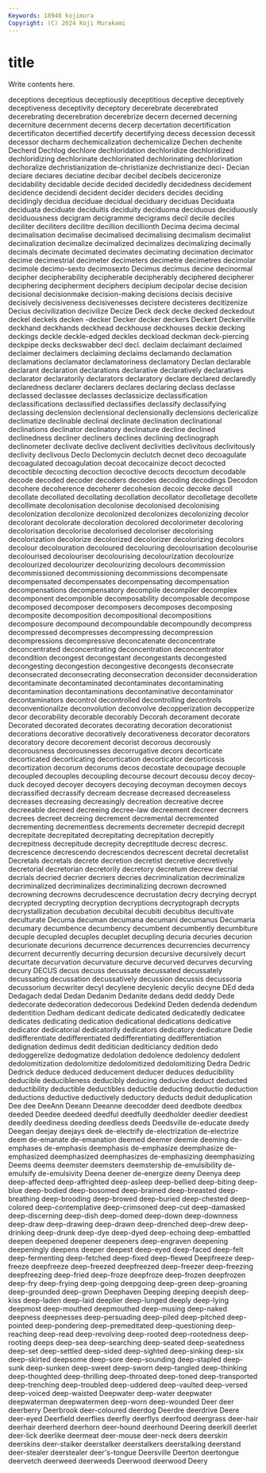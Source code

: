 ```yaml
---
Keywords: 18948 kojimura
Copyright: (C) 2024 Koji Murakami
---
```


# title

Write contents here.



deceptions deceptious deceptiously deceptitious deceptive deceptively deceptiveness
deceptivity deceptory decerebrate decerebrated decerebrating decerebration decerebrize decern decerned decerning
decerniture decernment decerns decerp decertation decertification decertificaton decertified decertify decertifying
decess decession decessit decessor decharm dechemicalization dechemicalize Dechen dechenite Decherd
Dechlog dechlore dechloridation dechloridize dechloridized dechloridizing dechlorinate dechlorinated dechlorinating dechlorination
dechoralize dechristianization de-christianize dechristianize deci- Decian deciare deciares deciatine decibar
decibel decibels deciceronize decidability decidable decide decided decidedly decidedness decidement
decidence decidendi decident decider deciders decides deciding decidingly decidua deciduae
decidual deciduary deciduas Deciduata deciduata deciduate deciduitis deciduity deciduoma deciduous
deciduously deciduousness decigram decigramme decigrams decil decile deciles deciliter deciliters
decilitre decillion decillionth Decima decima decimal decimalisation decimalise decimalised decimalising
decimalism decimalist decimalization decimalize decimalized decimalizes decimalizing decimally decimals decimate
decimated decimates decimating decimation decimator decime decimestrial decimeter decimeters decimetre
decimetres decimolar decimole decimo-sexto decimosexto Decimus decimus decine decinormal decipher
decipherability decipherable decipherably deciphered decipherer deciphering decipherment deciphers decipium decipolar
decise decision decisional decisionmake decision-making decisions decisis decisive decisively decisiveness
decisivenesses decistere decisteres decitizenize Decius decivilization decivilize Decize Deck deck
decke decked deckedout deckel deckels decken -decker Decker decker deckers
Deckert Deckerville deckhand deckhands deckhead deckhouse deckhouses deckie decking deckings
deckle deckle-edged deckles deckload deckman deck-piercing deckpipe decks deckswabber decl
decl. declaim declaimant declaimed declaimer declaimers declaiming declaims declamando declamation
declamations declamator declamatoriness declamatory Declan declarable declarant declaration declarations declarative
declaratively declaratives declarator declaratorily declarators declaratory declare declared declaredly declaredness
declarer declarers declares declaring declass declasse declassed declassee declasses declassicize
declassification declassifications declassified declassifies declassify declassifying declassing declension declensional declensionally
declensions declericalize declimatize declinable declinal declinate declination declinational declinations declinator
declinatory declinature decline declined declinedness decliner decliners declines declining declinograph
declinometer declivate declive declivent declivities declivitous declivitously declivity declivous Declo
Declomycin declutch decnet deco decoagulate decoagulated decoagulation decoat decocainize decoct
decocted decoctible decocting decoction decoctive decocts decoctum decodable decode decoded
decoder decoders decodes decoding decodings Decodon decohere decoherence decoherer decohesion
decoic decoke decoll decollate decollated decollating decollation decollator decolletage decollete
decollimate decolonisation decolonise decolonised decolonising decolonization decolonize decolonized decolonizes decolonizing
decolor decolorant decolorate decoloration decolored decolorimeter decoloring decolorisation decolorise decolorised
decoloriser decolorising decolorization decolorize decolorized decolorizer decolorizing decolors decolour decolouration
decoloured decolouring decolourisation decolourise decolourised decolouriser decolourising decolourization decolourize decolourized
decolourizer decolourizing decolours decommission decommissioned decommissioning decommissions decompensate decompensated decompensates
decompensating decompensation decompensations decompensatory decompile decompiler decomplex decomponent decomponible decomposability
decomposable decompose decomposed decomposer decomposers decomposes decomposing decomposite decomposition decompositional
decompositions decomposure decompound decompoundable decompoundly decompress decompressed decompresses decompressing decompression
decompressions decompressive deconcatenate deconcentrate deconcentrated deconcentrating deconcentration deconcentrator decondition decongest
decongestant decongestants decongested decongesting decongestion decongestive decongests deconsecrate deconsecrated deconsecrating
deconsecration deconsider deconsideration decontaminate decontaminated decontaminates decontaminating decontamination decontaminations decontaminative
decontaminator decontaminators decontrol decontrolled decontrolling decontrols deconventionalize deconvolution deconvolve decopperization
decopperize decor decorability decorable decorably Decorah decorament decorate Decorated decorated
decorates decorating decoration decorationist decorations decorative decoratively decorativeness decorator decorators
decoratory decore decorement decorist decorous decorously decorousness decorousnesses decorrugative decors
decorticate decorticated decorticating decortication decorticator decorticosis decortization decorum decorums decos
decostate decoupage decouple decoupled decouples decoupling decourse decourt decousu decoy
decoy-duck decoyed decoyer decoyers decoying decoyman decoymen decoys decrassified decrassify
decream decrease decreased decreaseless decreases decreasing decreasingly decreation decreative decree
decreeable decreed decreeing decree-law decreement decreer decreers decrees decreet decreing
decrement decremental decremented decrementing decrementless decrements decremeter decrepid decrepit decrepitate
decrepitated decrepitating decrepitation decrepitly decrepitness decrepitude decrepity decreptitude decresc decresc.
decrescence decrescendo decrescendos decrescent decretal decretalist Decretals decretals decrete decretion
decretist decretive decretively decretorial decretorian decretorily decretory decretum decrew decrial
decrials decried decrier decriers decries decriminalization decriminalize decriminalized decriminalizes decriminalizing
decrown decrowned decrowning decrowns decrudescence decrustation decry decrying decrypt decrypted
decrypting decryption decryptions decryptograph decrypts decrystallization decubation decubital decubiti decubitus
decultivate deculturate Decuma decuman decumana decumani decumanus Decumaria decumary decumbence
decumbency decumbent decumbently decumbiture decuple decupled decuples decuplet decupling decuria
decuries decurion decurionate decurions decurrence decurrences decurrencies decurrency decurrent decurrently
decurring decursion decursive decursively decurt decurtate decurvation decurvature decurve decurved
decurves decurving decury DECUS decus decuss decussate decussated decussately decussating
decussation decussatively decussion decussis decussoria decussorium decwriter decyl decylene decylenic
decylic decyne DEd deda Dedagach dedal Dedan Dedanim Dedanite dedans
dedd deddy Dede dedecorate dedecoration dedecorous Dedekind Deden dedenda dedendum
dedentition Dedham dedicant dedicate dedicated dedicatedly dedicatee dedicates dedicating dedication
dedicational dedications dedicative dedicator dedicatorial dedicatorily dedicators dedicatory dedicature Dedie
dedifferentiate dedifferentiated dedifferentiating dedifferentiation dedignation dedimus dedit deditician dediticiancy dedition
dedo dedoggerelize dedogmatize dedolation dedolence dedolency dedolent dedolomitization dedolomitize dedolomitized
dedolomitizing Dedra Dedric Dedrick deduce deduced deducement deducer deduces deducibility
deducible deducibleness deducibly deducing deducive deduct deducted deductibility deductible deductibles
deductile deducting deductio deduction deductions deductive deductively deductory deducts deduit
deduplication Dee dee DeeAnn Deeann Deeanne deecodder deed deedbote deedbox
deeded Deedee deedeed deedful deedfully deedholder deedier deediest deedily deediness
deeding deedless deeds Deedsville de-educate deedy Deegan deejay deejays deek
de-electrify de-electrization de-electrize deem de-emanate de-emanation deemed deemer deemie deeming
de-emphases de-emphasis deemphasis de-emphasize deemphasize de-emphasized deemphasized deemphasizes de-emphasizing deemphasizing
Deems deems deemster deemsters deemstership de-emulsibility de-emulsify de-emulsivity Deena deener
de-energize deeny Deenya deep deep-affected deep-affrighted deep-asleep deep-bellied deep-biting deep-blue
deep-bodied deep-bosomed deep-brained deep-breasted deep-breathing deep-brooding deep-browed deep-buried deep-chested deep-colored
deep-contemplative deep-crimsoned deep-cut deep-damasked deep-discerning deep-dish deep-domed deep-down deep-downness deep-draw
deep-drawing deep-drawn deep-drenched deep-drew deep-drinking deep-drunk deep-dye deep-dyed deep-echoing deep-embattled
deepen deepened deepener deepeners deep-engraven deepening deepeningly deepens deeper deepest
deep-eyed deep-faced deep-felt deep-fermenting deep-fetched deep-fixed deep-flewed Deepfreeze deep-freeze deepfreeze
deep-freezed deepfreezed deep-freezer deep-freezing deepfreezing deep-fried deep-froze deepfroze deep-frozen deepfrozen
deep-fry deep-frying deep-going deepgoing deep-green deep-groaning deep-grounded deep-grown Deephaven Deeping
deeping deepish deep-kiss deep-laden deep-laid deeplier deep-lunged deeply deep-lying deepmost
deep-mouthed deepmouthed deep-musing deep-naked deepness deepnesses deep-persuading deep-piled deep-pitched deep-pointed
deep-pondering deep-premeditated deep-questioning deep-reaching deep-read deep-revolving deep-rooted deep-rootedness deep-rooting deeps
deep-sea deep-searching deep-seated deep-seatedness deep-set deep-settled deep-sided deep-sighted deep-sinking deep-six
deep-skirted deepsome deep-sore deep-sounding deep-stapled deep-sunk deep-sunken deep-sweet deep-sworn deep-tangled
deep-thinking deep-thoughted deep-thrilling deep-throated deep-toned deep-transported deep-trenching deep-troubled deep-uddered deep-vaulted
deep-versed deep-voiced deep-waisted Deepwater deep-water deepwater deepwaterman deepwatermen deep-worn deep-wounded
Deer deer deerberry Deerbrook deer-coloured deerdog Deerdre deerdrive Deere deer-eyed
Deerfield deerflies deerfly deerflys deerfood deergrass deer-hair deerhair deerherd deerhorn
deer-hound deerhound Deering deerkill deerlet deer-lick deerlike deermeat deer-mouse deer-neck
deers deerskin deerskins deer-staiker deerstalker deerstalkers deerstalking deerstand deer-stealer deerstealer
deer's-tongue Deersville Deerton deertongue deervetch deerweed deerweeds Deerwood deerwood Deery
